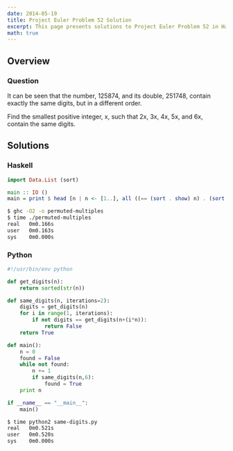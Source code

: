 ```yaml
---
date: 2014-05-19
title: Project Euler Problem 52 Solution
excerpt: This page presents solutions to Project Euler Problem 52 in Haskell and Python.
math: true
---
```



## Overview


### Question

It can be seen that the number, 125874, and its double, 251748, contain exactly the same digits, but in a different order.

Find the smallest positive integer, x, such that 2x, 3x, 4x, 5x, and 6x, contain the same digits.







## Solutions

### Haskell

```haskell
import Data.List (sort)

main :: IO ()
main = print $ head [n | n <- [1..], all ((== (sort . show) n) . (sort . show) . (n*)) [1..6]]
```


```bash
$ ghc -O2 -o permuted-multiples
$ time ./permuted-multiples
real   0m0.166s
user   0m0.163s
sys    0m0.000s
```



### Python

```python
#!/usr/bin/env python

def get_digits(n):
    return sorted(str(n))

def same_digits(n, iterations=2):
    digits = get_digits(n)
    for i in range(1, iterations):
        if not digits == get_digits(n+(i*n)):
            return False
    return True

def main():
    n = 0
    found = False
    while not found:
        n += 1
        if same_digits(n,6):
            found = True
    print n

if __name__ == "__main__":
    main()
```


```bash
$ time python2 same-digits.py
real   0m0.521s
user   0m0.520s
sys    0m0.000s
```


